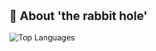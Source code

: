 ## 🐇 About 'the rabbit hole'


![Top Languages](https://github-readme-stats.vercel.app/api/top-langs/?username=the-rabbit-hole-tech\&hide_progress=true\&show_icons=true\&bg_color=00000000\&title_color=2F81F7\&text_color=8B949E)